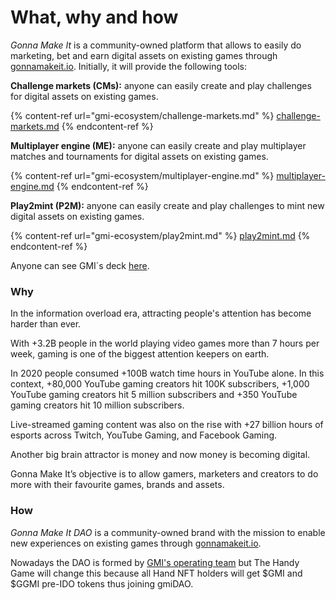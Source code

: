 # What, why and how

_Gonna Make It_ is a community-owned platform that allows to easily do marketing, bet and earn digital assets on existing games through [gonnamakeit.io](https://gonnamakeit.io). Initially, it will provide the following tools:

**Challenge markets (CMs):** anyone can easily create and play challenges for digital assets on existing games.&#x20;

{% content-ref url="gmi-ecosystem/challenge-markets.md" %}
[challenge-markets.md](gmi-ecosystem/challenge-markets.md)
{% endcontent-ref %}

**Multiplayer engine (ME):** anyone can easily create and play multiplayer matches and tournaments for digital assets on existing games.

{% content-ref url="gmi-ecosystem/multiplayer-engine.md" %}
[multiplayer-engine.md](gmi-ecosystem/multiplayer-engine.md)
{% endcontent-ref %}

**Play2mint (P2M):** anyone can easily create and play challenges to mint new digital assets on existing games.

{% content-ref url="gmi-ecosystem/play2mint.md" %}
[play2mint.md](gmi-ecosystem/play2mint.md)
{% endcontent-ref %}

Anyone can see GMI´s deck [here](https://upm365-my.sharepoint.com/:p:/r/personal/m\_cores\_alumnos\_upm\_es/\_layouts/15/doc2.aspx?sourcedoc=%7Bdacec1ce-e6d9-4afd-9fd2-0ff26034b2be%7D\&action=default\&PreviousSessionID=42684f85-cb2f-f578-deb3-3eba43e1d611\&cid=64408e44-e186-4d09-a1c9-0c32d63af523).

### Why

In the information overload era, attracting people's attention has become harder than ever.&#x20;

With +3.2B people in the world playing video games more than 7 hours per week, gaming is one of the biggest attention keepers on earth.&#x20;

In 2020 people consumed +100B watch time hours in YouTube alone. In this context, +80,000 YouTube gaming creators hit 100K subscribers​, +1,000 YouTube gaming creators hit 5 million subscribers​ and +350 YouTube gaming creators hit 10 million subscribers​.

Live-streamed gaming content was also on the rise​ with +27 billion hours of esports across Twitch, YouTube Gaming, and Facebook Gaming.

Another big brain attractor is money and now money is becoming digital.&#x20;

Gonna Make It’s objective is to allow gamers, marketers and creators to do more with their favourite games, brands and assets.

### How&#x20;

_Gonna Make It DAO_ is a community-owned brand with the mission to enable new experiences on existing games through [gonnamakeit.io](https://gonnamakeit.io).

Nowadays the DAO is formed by [GMI's operating team](https://gonnamakeit.io/about) but The Handy Game will change this because all Hand NFT holders will get $GMI and $GGMI pre-IDO tokens thus joining gmiDAO. &#x20;

